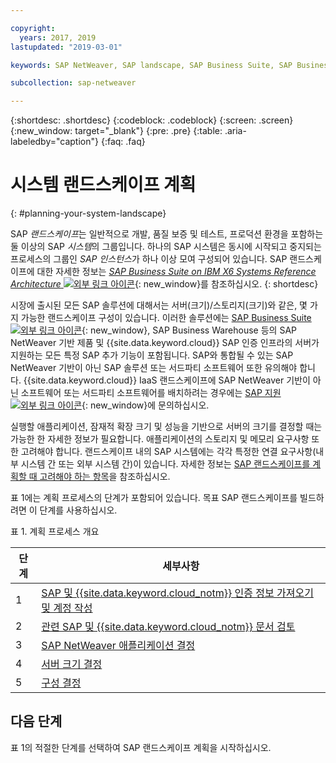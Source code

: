 ```yaml
---

copyright:
  years: 2017, 2019
lastupdated: "2019-03-01"

keywords: SAP NetWeaver, SAP landscape, SAP Business Suite, SAP Business Warehouse, SAP BW

subcollection: sap-netweaver

---
```


{:shortdesc: .shortdesc}
{:codeblock: .codeblock}
{:screen: .screen}
{:new_window: target="_blank"}
{:pre: .pre}
{:table: .aria-labeledby="caption"}
{:faq: .faq}

# 시스템 랜드스케이프 계획
{: #planning-your-system-landscape}

SAP *랜드스케이프*는 일반적으로 개발, 품질 보증 및 테스트, 프로덕션 환경을 포함하는 둘 이상의 SAP *시스템*의 그룹입니다. 하나의 SAP 시스템은 동시에 시작되고 중지되는 프로세스의 그룹인 *SAP 인스턴스*가 하나 이상 모여 구성되어 있습니다. SAP 랜드스케이프에 대한 자세한 정보는 [*SAP Business Suite on IBM X6 Systems Reference Architecture* ![외부 링크 아이콘](../../icons/launch-glyph.svg "외부 링크 아이콘")](https://lenovopress.com/redp5073.pdf){: new_window}를 참조하십시오.
{: shortdesc}

시장에 출시된 모든 SAP 솔루션에 대해서는 서버(크기)/스토리지(크기)와 같은, 몇 가지 가능한 랜드스케이프 구성이 있습니다. 이러한 솔루션에는 [SAP Business Suite ![외부 링크 아이콘](../../icons/launch-glyph.svg "외부 링크 아이콘")](https://open.sap.com/courses/suitehana1){: new_window}, SAP Business Warehouse 등의 SAP NetWeaver 기반 제품 및 {{site.data.keyword.cloud}} SAP 인증 인프라의 서버가 지원하는 모든 특정 SAP 추가 기능이 포함됩니다. SAP와 통합될 수 있는 SAP NetWeaver 기반이 아닌 SAP 솔루션 또는 서드파티 소프트웨어 또한 유의해야 합니다. {{site.data.keyword.cloud}} IaaS 랜드스케이프에 SAP NetWeaver 기반이 아닌 소프트웨어 또는 서드파티 소프트웨어를 배치하려는 경우에는 [SAP 지원![외부 링크 아이콘](../../icons/launch-glyph.svg "외부 링크 아이콘")](https://support.sap.com/en/index.html){: new_window}에 문의하십시오.

실행할 애플리케이션, 잠재적 확장 크기 및 성능을 기반으로 서버의 크기를 결정할 때는 가능한 한 자세한 정보가 필요합니다. 애플리케이션의 스토리지 및 메모리 요구사항 또한 고려해야 합니다. 랜드스케이프 내의 SAP 시스템에는 각각 특정한 연결 요구사항(내부 시스템 간 또는 외부 시스템 간)이 있습니다. 자세한 정보는 [SAP 랜드스케이프를 계획할 때 고려해야 하는 항목](/docs/infrastructure/sap-netweaver?topic=sap-netweaver-considerations#considerations)을 참조하십시오.

표 1에는 계획 프로세스의 단계가 포함되어 있습니다. 목표 SAP 랜드스케이프를 빌드하려면 이 단계를 사용하십시오.

표 1. 계획 프로세스 개요

|단계 |세부사항 |
| --- | --- |
|1 |[SAP 및 {{site.data.keyword.cloud_notm}} 인증 정보 가져오기 및 계정 작성](/docs/infrastructure/sap-netweaver?topic=sap-netweaver-get_sap_ibm_credentials#get_sap_ibm_credentials) |
|2 |[관련 SAP 및 {{site.data.keyword.cloud_notm}} 문서 검토](/docs/infrastructure/sap-netweaver/sap-review-doc.html) |
|3 |[SAP NetWeaver 애플리케이션 결정](/docs/infrastructure/sap-netweaver/sap-determine-apps.html) |
|4 |[서버 크기 결정](/docs/infrastructure/sap-netweaver?topic=sap-netweaver-size_the_server#size_the_server) |
|5 |[구성 결정](/docs/infrastructure/sap-netweaver?topic=sap-netweaver-determine_configuration#determine_configuration) |

## 다음 단계

표 1의 적절한 단계를 선택하여 SAP 랜드스케이프 계획을 시작하십시오.
